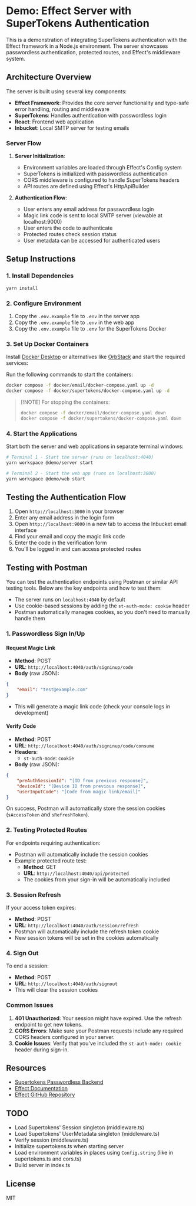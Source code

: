# Demo: Effect Server with SuperTokens Authentication

This is a demonstration of integrating SuperTokens authentication with the Effect framework in a Node.js environment. The server showcases passwordless authentication, protected routes, and Effect's middleware system.

## Architecture Overview

The server is built using several key components:

- **Effect Framework**: Provides the core server functionality and type-safe error handling, routing and middleware
- **SuperTokens**: Handles authentication with passwordless login
- **React**: Frontend web application
- **Inbucket**: Local SMTP server for testing emails

### Server Flow

1. **Server Initialization**:
   - Environment variables are loaded through Effect's Config system
   - SuperTokens is initialized with passwordless authentication
   - CORS middleware is configured to handle SuperTokens headers
   - API routes are defined using Effect's HttpApiBuilder

2. **Authentication Flow**:
   - User enters any email address for passwordless login
   - Magic link code is sent to local SMTP server (viewable at localhost:9000)
   - User enters the code to authenticate
   - Protected routes check session status
   - User metadata can be accessed for authenticated users

## Setup Instructions

### 1. Install Dependencies

```bash
yarn install
```

### 2. Configure Environment

1. Copy the `.env.example` file to `.env` in the server app
2. Copy the `.env.example` file to `.env` in the web app
3. Copy the `.env.example` file to `.env` for the SuperTokens Docker

### 3. Set Up Docker Containers

Install [Docker Desktop](https://www.docker.com/products/docker-desktop/) or alternatives like [OrbStack](https://orbstack.dev/) and start the required services:

Run the following commands to start the containers:

```bash
docker compose -f docker/email/docker-compose.yaml up -d
docker compose -f docker/supertokens/docker-compose.yaml up -d
```

> [!NOTE] For stopping the containers:
>
> ```bash
> docker compose -f docker/email/docker-compose.yaml down
> docker compose -f docker/supertokens/docker-compose.yaml down
> ```

### 4. Start the Applications

Start both the server and web applications in separate terminal windows:

```bash
# Terminal 1 - Start the server (runs on localhost:4040)
yarn workspace @demo/server start

# Terminal 2 - Start the web app (runs on localhost:3000)
yarn workspace @demo/web start
```

## Testing the Authentication Flow

1. Open `http://localhost:3000` in your browser
2. Enter any email address in the login form
3. Open `http://localhost:9000` in a new tab to access the Inbucket email interface
4. Find your email and copy the magic link code
5. Enter the code in the verification form
6. You'll be logged in and can access protected routes

## Testing with Postman

You can test the authentication endpoints using Postman or similar API testing tools. Below are the key endpoints and how to test them:

- The server runs on `localhost:4040` by default
- Use cookie-based sessions by adding the `st-auth-mode: cookie` header
- Postman automatically manages cookies, so you don't need to manually handle them

### 1. Passwordless Sign In/Up

#### Request Magic Link

- **Method**: POST
- **URL**: `http://localhost:4040/auth/signinup/code`
- **Body** (raw JSON):

```json
{
    "email": "test@example.com"
}
```

- This will generate a magic link code (check your console logs in development)

#### Verify Code

- **Method**: POST
- **URL**: `http://localhost:4040/auth/signinup/code/consume`
- **Headers**:
  - `st-auth-mode`: `cookie`
- **Body** (raw JSON):

```json
{
    "preAuthSessionId": "[ID from previous response]",
    "deviceId": "[Device ID from previous response]",
    "userInputCode": "[Code from magic link/email]"
}
```

On success, Postman will automatically store the session cookies (`sAccessToken` and `sRefreshToken`).

### 2. Testing Protected Routes

For endpoints requiring authentication:

- Postman will automatically include the session cookies
- Example protected route test:
  - **Method**: GET
  - **URL**: `http://localhost:4040/api/protected`
  - The cookies from your sign-in will be automatically included

### 3. Session Refresh

If your access token expires:

- **Method**: POST
- **URL**: `http://localhost:4040/auth/session/refresh`
- Postman will automatically include the refresh token cookie
- New session tokens will be set in the cookies automatically

### 4. Sign Out

To end a session:

- **Method**: POST
- **URL**: `http://localhost:4040/auth/signout`
- This will clear the session cookies

### Common Issues

1. **401 Unauthorized**: Your session might have expired. Use the refresh endpoint to get new tokens.
2. **CORS Errors**: Make sure your Postman requests include any required CORS headers configured in your server.
3. **Cookie Issues**: Verify that you've included the `st-auth-mode: cookie` header during sign-in.

## Resources

- [Supertokens Passwordless Backend](https://supertokens.com/docs/passwordless/custom-ui/init/backend)
- [Effect Documentation](https://effect.website/)
- [Effect GitHub Repository](https://github.com/effect-ts/effect)

## TODO

- Load Supertokens' Session singleton (middleware.ts)
- Load Supertokens' UserMetadata singleton (middleware.ts)
- Verify session (middleware.ts)
- Initialize supertokens.ts when starting server
- Load environment variables in places using `Config.string` (like in supertokens.ts and cors.ts)
- Build server in index.ts

## License

MIT
